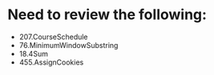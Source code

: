 # Need to review the following:

- 207.CourseSchedule
- 76.MinimumWindowSubstring
- 18.4Sum
- 455.AssignCookies
